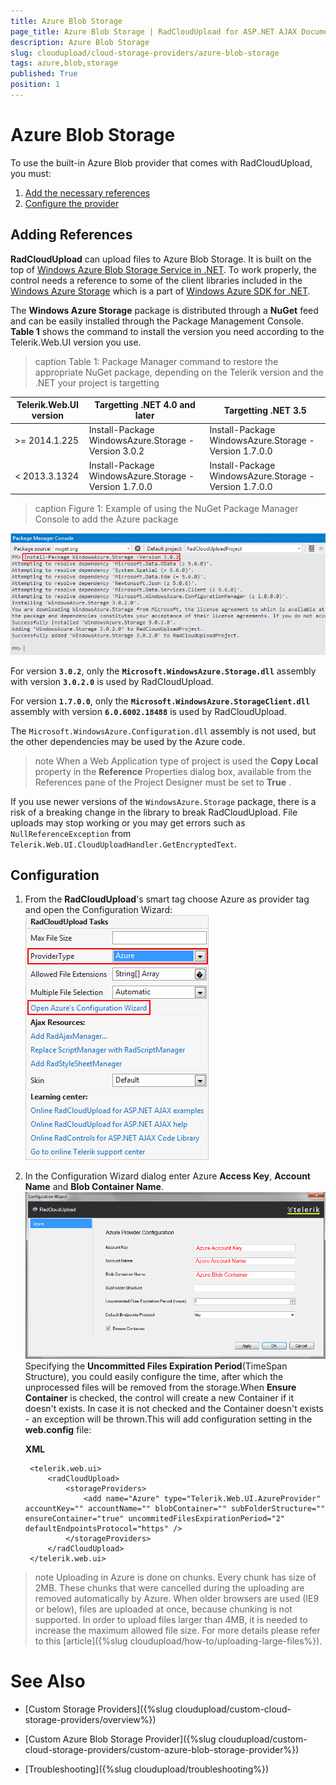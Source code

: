 ```yaml
---
title: Azure Blob Storage
page_title: Azure Blob Storage | RadCloudUpload for ASP.NET AJAX Documentation
description: Azure Blob Storage
slug: cloudupload/cloud-storage-providers/azure-blob-storage
tags: azure,blob,storage
published: True
position: 1
---
```


# Azure Blob Storage

To use the built-in Azure Blob provider that comes with RadCloudUpload, you must:

1. [Add the necessary references](#adding-references)
1. [Configure the provider](#configuration)

## Adding References

**RadCloudUpload** can upload files to Azure Blob Storage. It is built on the top of [Windows Azure Blob Storage Service in .NET](http://www.windowsazure.com/en-us/documentation/articles/storage-dotnet-how-to-use-blobs-20/). To work properly, the control needs a reference to some of the client libraries included in the [Windows Azure Storage](http://www.nuget.org/packages/WindowsAzure.Storage/) which is a part of [Windows Azure SDK for .NET](http://www.windowsazure.com/en-us/develop/net/).

The **Windows Azure Storage** package is distributed through a **NuGet** feed and can be easily installed through the Package Management Console. **Table 1** shows the command to install the version you need according to the Telerik.Web.UI version you use.

>caption Table 1: Package Manager command to restore the appropriate NuGet package, depending on the Telerik version and the .NET your project is targetting

| Telerik.Web.UI version | Targetting .NET 4.0 and later             | Targetting .NET 3.5                     |
|------------------------|------------------------------------------|------------------------------------------|
| >= 2014.1.225          | Install-Package WindowsAzure.Storage -Version 3.0.2 | Install-Package WindowsAzure.Storage -Version 1.7.0.0 |
| < 2013.3.1324          | Install-Package WindowsAzure.Storage -Version 1.7.0.0 | Install-Package WindowsAzure.Storage -Version 1.7.0.0 |

>caption Figure 1: Example of using the NuGet Package Manager Console to add the Azure package

![cloudupload-azure-nuget](images/cloudupload-azure-nuget.png)

For version **`3.0.2`**, only the **`Microsoft.WindowsAzure.Storage.dll`** assembly with version **`3.0.2.0`** is used by RadCloudUpload. 

For version **`1.7.0.0`**, only the **`Microsoft.WindowsAzure.StorageClient.dll`** assembly with version **`6.0.6002.18488`** is used by RadCloudUpload.

The `Microsoft.WindowsAzure.Configuration.dll` assembly is not used, but the other dependencies may be used by the Azure code.

>note When a Web Application type of project is used the **Copy Local** property in the **Reference** Properties dialog box, available from the References pane of the Project Designer must be set to **True** .


If you use newer versions of the `WindowsAzure.Storage` package, there is a risk of a breaking change in the library to break RadCloudUpload. File uploads may stop working or you may get errors such as `NullReferenceException` from `Telerik.Web.UI.CloudUploadHandler.GetEncryptedText`.


## Configuration

1. From the **RadCloudUpload**'s smart tag choose Azure as provider tag and open the Configuration Wizard: ![cloudupload-azure](images/cloudupload-azure.png)

2. In the Configuration Wizard dialog enter Azure **Access Key**, **Account Name** and **Blob Container Name**.![cloudupload-azure-configuration](images/cloudupload-azure-configuration.png)Specifying the **Uncommitted Files Expiration Period**(TimeSpan Structure), you could easily configure the time, after which the unprocessed files will be removed from the storage.When **Ensure Container** is checked, the control will create a new Container if it doesn't exists. In case it is not checked and the Container doesn't exists - an exception will be thrown.This will add configuration setting in the **web.config** file:

	**XML**
	
		<telerik.web.ui>
			<radCloudUpload>
				<storageProviders>
					<add name="Azure" type="Telerik.Web.UI.AzureProvider" accountKey="" accountName="" blobContainer="" subFolderStructure="" ensureContainer="true" uncommitedFilesExpirationPeriod="2" defaultEndpointsProtocol="https" />
				</storageProviders>
			</radCloudUpload>
		</telerik.web.ui>


>note Uploading in Azure is done on chunks. Every chunk has size of 2MB. These chunks that were cancelled during the uploading are removed automatically by Azure. When older browsers are used (IE9 or below), files are uploaded at once, because chunking is not supported. In order to upload files larger than 4MB, it is needed to increase the maximum allowed file size. For more details please refer to this [article]({%slug cloudupload/how-to/uploading-large-files%}).
>


# See Also

 * [Custom Storage Providers]({%slug cloudupload/custom-cloud-storage-providers/overview%})

 * [Custom Azure Blob Storage Provider]({%slug cloudupload/custom-cloud-storage-providers/custom-azure-blob-storage-provider%})

 * [Troubleshooting]({%slug cloudupload/troubleshooting%})
